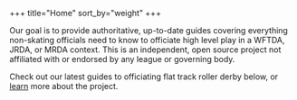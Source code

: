 +++
title="Home"
sort_by="weight"
+++

Our goal is to provide authoritative, up-to-date guides covering everything non-skating officials need to know to officiate high level play in a WFTDA, JRDA, or MRDA context. This is an independent, open source project not affiliated with or endorsed by any league or governing body.

Check out our latest guides to officiating flat track roller derby below, or [learn](@/about.md) more about the project.